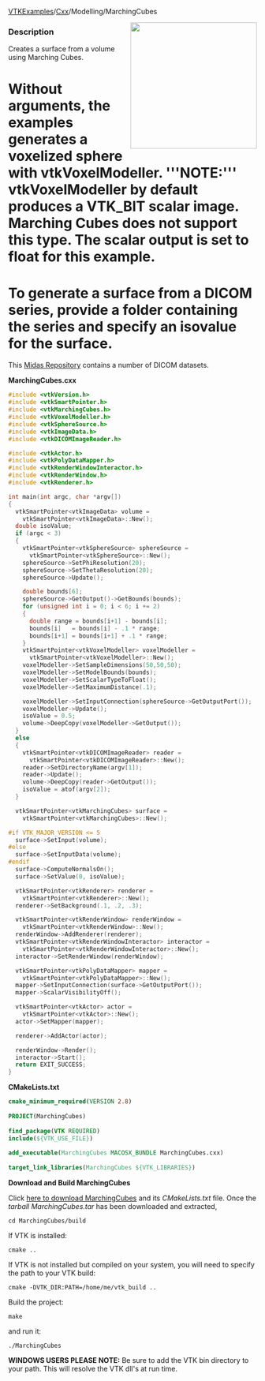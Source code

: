 [VTKExamples](Home)/[Cxx](Cxx)/Modelling/MarchingCubes

<img align="right" src="https://github.com/lorensen/VTKExamples/raw/master/Testing/Baseline/Modelling/TestMarchingCubes.png" width="256" />

### Description
Creates a surface from a volume using Marching Cubes.

# Without arguments, the examples generates a voxelized  sphere with vtkVoxelModeller. '''NOTE:''' vtkVoxelModeller by default produces a VTK_BIT scalar image. Marching Cubes does not support this type. The scalar output is set to float for this example.
# To generate a surface from a DICOM series, provide a folder containing the series and specify an isovalue for the surface.

This [Midas Repository](http://placid.nlm.nih.gov/community/21) contains a number of DICOM datasets.

**MarchingCubes.cxx**
```c++
#include <vtkVersion.h>
#include <vtkSmartPointer.h>
#include <vtkMarchingCubes.h>
#include <vtkVoxelModeller.h>
#include <vtkSphereSource.h>
#include <vtkImageData.h>
#include <vtkDICOMImageReader.h>

#include <vtkActor.h>
#include <vtkPolyDataMapper.h>
#include <vtkRenderWindowInteractor.h>
#include <vtkRenderWindow.h>
#include <vtkRenderer.h>

int main(int argc, char *argv[])
{
  vtkSmartPointer<vtkImageData> volume =
    vtkSmartPointer<vtkImageData>::New();
  double isoValue;
  if (argc < 3)
  {
    vtkSmartPointer<vtkSphereSource> sphereSource =
      vtkSmartPointer<vtkSphereSource>::New();
    sphereSource->SetPhiResolution(20);
    sphereSource->SetThetaResolution(20);
    sphereSource->Update();

    double bounds[6];
    sphereSource->GetOutput()->GetBounds(bounds);
    for (unsigned int i = 0; i < 6; i += 2)
    {
      double range = bounds[i+1] - bounds[i];
      bounds[i]   = bounds[i] - .1 * range;
      bounds[i+1] = bounds[i+1] + .1 * range;
    }
    vtkSmartPointer<vtkVoxelModeller> voxelModeller =
      vtkSmartPointer<vtkVoxelModeller>::New();
    voxelModeller->SetSampleDimensions(50,50,50);
    voxelModeller->SetModelBounds(bounds);
    voxelModeller->SetScalarTypeToFloat();
    voxelModeller->SetMaximumDistance(.1);

    voxelModeller->SetInputConnection(sphereSource->GetOutputPort());
    voxelModeller->Update();
    isoValue = 0.5;
    volume->DeepCopy(voxelModeller->GetOutput());
  }
  else
  {
    vtkSmartPointer<vtkDICOMImageReader> reader =
      vtkSmartPointer<vtkDICOMImageReader>::New();
    reader->SetDirectoryName(argv[1]);
    reader->Update();
    volume->DeepCopy(reader->GetOutput());
    isoValue = atof(argv[2]);
  }

  vtkSmartPointer<vtkMarchingCubes> surface =
    vtkSmartPointer<vtkMarchingCubes>::New();

#if VTK_MAJOR_VERSION <= 5
  surface->SetInput(volume);
#else
  surface->SetInputData(volume);
#endif
  surface->ComputeNormalsOn();
  surface->SetValue(0, isoValue);

  vtkSmartPointer<vtkRenderer> renderer =
    vtkSmartPointer<vtkRenderer>::New();
  renderer->SetBackground(.1, .2, .3);

  vtkSmartPointer<vtkRenderWindow> renderWindow =
    vtkSmartPointer<vtkRenderWindow>::New();
  renderWindow->AddRenderer(renderer);
  vtkSmartPointer<vtkRenderWindowInteractor> interactor =
    vtkSmartPointer<vtkRenderWindowInteractor>::New();
  interactor->SetRenderWindow(renderWindow);

  vtkSmartPointer<vtkPolyDataMapper> mapper =
    vtkSmartPointer<vtkPolyDataMapper>::New();
  mapper->SetInputConnection(surface->GetOutputPort());
  mapper->ScalarVisibilityOff();

  vtkSmartPointer<vtkActor> actor =
    vtkSmartPointer<vtkActor>::New();
  actor->SetMapper(mapper);

  renderer->AddActor(actor);

  renderWindow->Render();
  interactor->Start();
  return EXIT_SUCCESS;
}
```
**CMakeLists.txt**
```cmake
cmake_minimum_required(VERSION 2.8)
 
PROJECT(MarchingCubes)
 
find_package(VTK REQUIRED)
include(${VTK_USE_FILE})
 
add_executable(MarchingCubes MACOSX_BUNDLE MarchingCubes.cxx)
 
target_link_libraries(MarchingCubes ${VTK_LIBRARIES})
```

**Download and Build MarchingCubes**

Click [here to download MarchingCubes](https://github.com/lorensen/VTKWikiExamplesTarballs/raw/master/MarchingCubes.tar) and its *CMakeLists.txt* file.
Once the *tarball MarchingCubes.tar* has been downloaded and extracted,
```
cd MarchingCubes/build 
```
If VTK is installed:
```
cmake ..
```
If VTK is not installed but compiled on your system, you will need to specify the path to your VTK build:
```
cmake -DVTK_DIR:PATH=/home/me/vtk_build ..
```
Build the project:
```
make
```
and run it:
```
./MarchingCubes
```
**WINDOWS USERS PLEASE NOTE:** Be sure to add the VTK bin directory to your path. This will resolve the VTK dll's at run time.

